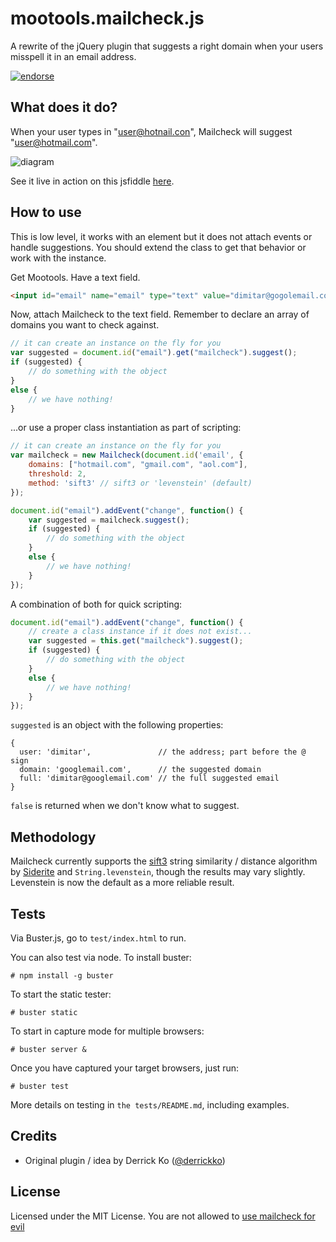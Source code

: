 mootools.mailcheck.js
=====================

A rewrite of the jQuery plugin that suggests a right domain when your users misspell it in an email address.

[![endorse](http://api.coderwall.com/dimitarchristoff/endorsecount.png)](http://coderwall.com/dimitarchristoff)

What does it do?
----------------

When your user types in "user@hotnail.con", Mailcheck will suggest "user@hotmail.com".

![diagram](http://github.com/Kicksend/mailcheck/raw/master/doc/example.png?raw=true)

See it live in action on this jsfiddle [here](http://jsfiddle.net/dimitar/jSn3e/).


How to use
----------

This is low level, it works with an element but it does not attach events or handle suggestions.
You should extend the class to get that behavior or work with the instance.

Get Mootools. Have a text field.

```html
<input id="email" name="email" type="text" value="dimitar@gogolemail.com" />
```

Now, attach Mailcheck to the text field. Remember to declare an array of domains you want to check against.

```javascript
// it can create an instance on the fly for you
var suggested = document.id("email").get("mailcheck").suggest();
if (suggested) {
    // do something with the object
}
else {
    // we have nothing!
}
```

...or use a proper class instantiation as part of scripting:

```javascript
// it can create an instance on the fly for you
var mailcheck = new Mailcheck(document.id('email', {
    domains: ["hotmail.com", "gmail.com", "aol.com"],
    threshold: 2,
    method: 'sift3' // sift3 or 'levenstein' (default)
});

document.id("email").addEvent("change", function() {
    var suggested = mailcheck.suggest();
    if (suggested) {
        // do something with the object
    }
    else {
        // we have nothing!
    }
});
```

A combination of both for quick scripting:

```javascript
document.id("email").addEvent("change", function() {
    // create a class instance if it does not exist...
    var suggested = this.get("mailcheck").suggest();
    if (suggested) {
        // do something with the object
    }
    else {
        // we have nothing!
    }
});
```

`suggested` is an object with the following properties:

    {
      user: 'dimitar',               // the address; part before the @ sign
      domain: 'googlemail.com',      // the suggested domain
      full: 'dimitar@googlemail.com' // the full suggested email
    }

`false` is returned when we don't know what to suggest.

Methodology
-----------
Mailcheck currently supports the [sift3](http://siderite.blogspot.com/2007/04/super-fast-and-accurate-string-distance.html) string similarity / distance algorithm by [Siderite](http://siderite.blogspot.com/) and
`String.levenstein`, though the results may vary slightly. Levenstein is now the default as a more reliable result.

Tests
-----

Via Buster.js, go to `test/index.html` to run.

You can also test via node. To install buster:

    # npm install -g buster
    
To start the static tester:    
    
    # buster static
    
To start in capture mode for multiple browsers:

    # buster server &

Once you have captured your target browsers, just run:

    # buster test

More details on testing in `the tests/README.md`, including examples.

Credits
-------

- Original plugin / idea by Derrick Ko ([@derrickko](http://twitter.com/derrickko))

License
-------

Licensed under the MIT License. You are not allowed to [use mailcheck for evil](http://www.youtube.com/watch?v=-hCimLnIsDA)